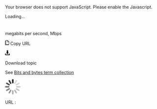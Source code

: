 Your browser does not support JavaScript. Please enable the Javascript.

Loading...

# 

megabits per second, Mbps

![Copy URL](megabits-per-second_files/Copy.png)
Copy URL

![Download](megabits-per-second_files/Download.png)

Download topic

See [Bits and bytes term collection](https://worldready.cloudapp.net/Styleguide/Read?id=2700&topicid=26920)

![In progress](megabits-per-second_files/activity-large.gif)

URL :
